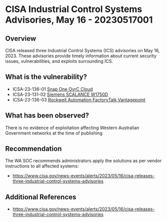 # CISA Industrial Control Systems Advisories, May 16 -  20230517001

## Overview

CISA released three Industrial Control Systems (ICS) advisories on May 16, 2023. These advisories provide timely information about current security issues, vulnerabilities, and exploits surrounding ICS.

## What is the vulnerability?

* ICSA-23-136-01 [Snap One OvrC Cloud](https://cisa.gov/news-events/ics-advisories/icsa-23-136-01)
* ICSA-23-131-02 [Siemens SCALANCE W1750D](https://www.cisa.gov/news-events/ics-advisories/icsa-23-131-02)
* ICSA-23-136-03 [Rockwell Automation FactoryTalk Vantagepoint](https://cisa.gov/news-events/ics-advisories/icsa-23-136-03)

## What has been observed?

There is no evidence of exploitation affecting Western Australian Government networks at the time of publishing

## Recommendation

The WA SOC recommends administrators apply the solutions as per vendor instructions to all affected systems:

* <https://www.cisa.gov/news-events/alerts/2023/05/16/cisa-releases-three-industrial-control-systems-advisories>

## Additional References

* <https://www.cisa.gov/news-events/alerts/2023/05/16/cisa-releases-three-industrial-control-systems-advisories>
